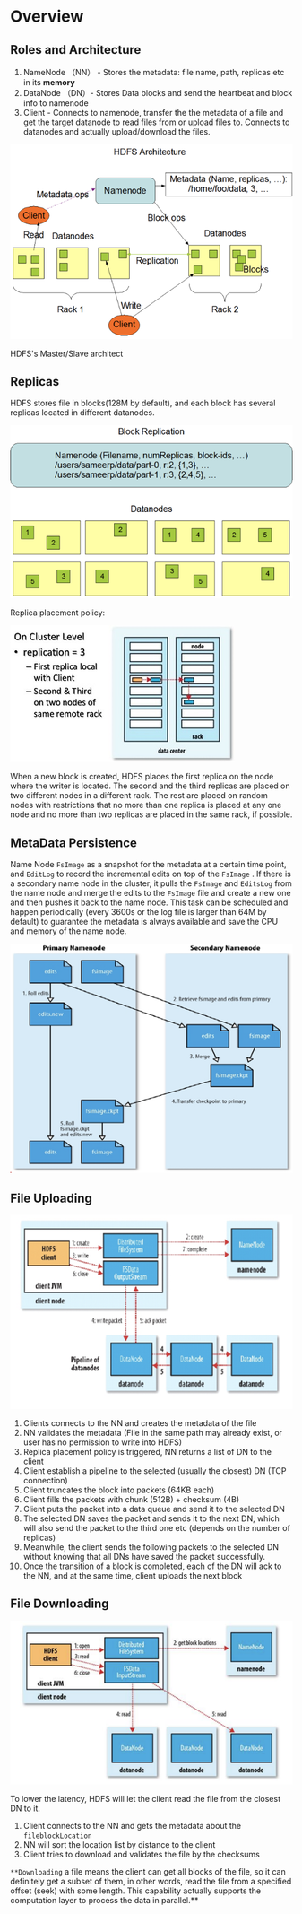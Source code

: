 # Overview

## Roles and Architecture

1. NameNode （NN） - Stores the metadata: file name, path, replicas etc in its **memory**
2. DataNode （DN）- Stores Data blocks and send the heartbeat and block info to namenode
3. Client - Connects to namenode, transfer the the metadata of a file and get the target datanode to read files from or upload files to. Connects to datanodes and actually upload/download the files.

![Overview%205b921a70de7b43acaa65ee9c3db91efb/Untitled.png](Overview%205b921a70de7b43acaa65ee9c3db91efb/Untitled.png)

HDFS's Master/Slave architect

## Replicas

HDFS stores file in blocks(128M by default), and each block has several replicas located in different datanodes.

![Overview%205b921a70de7b43acaa65ee9c3db91efb/Untitled%201.png](Overview%205b921a70de7b43acaa65ee9c3db91efb/Untitled%201.png)

Replica placement policy:

![Overview%205b921a70de7b43acaa65ee9c3db91efb/hdfs-block-placement.jpg](Overview%205b921a70de7b43acaa65ee9c3db91efb/hdfs-block-placement.jpg)

When a new block is created, HDFS places the first replica on the node where the writer is located. The second and the third replicas are placed on two different nodes in a different rack. The rest are placed on random nodes with restrictions that no more than one replica is placed at any one node and no more than two replicas are placed in the same rack, if possible.

## MetaData Persistence

Name Node `FsImage` as a snapshot for the metadata at a certain time point, and `EditLog` to record the incremental edits on top of the `FsImage` . If there is a secondary name node in the cluster, it pulls the `FsImage` and `EditsLog` from the name node and merge the edits to the `FsImage` file and create a new one and then pushes it back to the name node. This task can be scheduled and happen periodically (every 3600s or the log file is larger than 64M by default) to guarantee the metadata is always available and save the CPU and memory of the name node.

![Overview%205b921a70de7b43acaa65ee9c3db91efb/Untitled%202.png](Overview%205b921a70de7b43acaa65ee9c3db91efb/Untitled%202.png)

## File Uploading

![Overview%205b921a70de7b43acaa65ee9c3db91efb/Untitled%203.png](Overview%205b921a70de7b43acaa65ee9c3db91efb/Untitled%203.png)

1. Clients connects to the NN and creates the metadata of the file
2. NN validates the metadata (File in the same path may already exist, or user has no permission to write into HDFS)
3. Replica placement policy is triggered, NN returns a list of DN to the client
4. Client establish a pipeline to the selected (usually the closest) DN (TCP connection)
5. Client truncates the block into packets (64KB each)
6. Client fills the packets with chunk (512B) + checksum (4B)
7. Client puts the packet into a data queue and send it to the selected DN
8. The selected DN saves the packet and sends it to the next DN, which will also send the packet to the third one etc (depends on the number of replicas)
9. Meanwhile, the client sends the following packets to the selected DN without knowing that all DNs have saved the packet successfully.
10. Once the transition of a block is completed, each of the DN will ack to the NN, and at the same time, client uploads the next block

## File Downloading

![Overview%205b921a70de7b43acaa65ee9c3db91efb/Untitled%204.png](Overview%205b921a70de7b43acaa65ee9c3db91efb/Untitled%204.png)

To lower the latency, HDFS will let the client read the file from the closest DN to it.

1. Client connects to the NN and gets the metadata about the `fileblockLocation`
2. NN will sort the location list by distance to the client
3. Client tries to download and validates the file by the checksums

`**Downloading` a file means the client can get all blocks of the file, so it can definitely get a subset of them, in other words, read the file from a specified offset (seek) with some length. This capability actually supports the computation layer to process the data in parallel.**